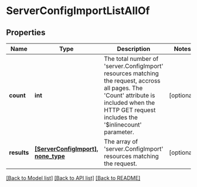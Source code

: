 # ServerConfigImportListAllOf

## Properties
Name | Type | Description | Notes
------------ | ------------- | ------------- | -------------
**count** | **int** | The total number of &#39;server.ConfigImport&#39; resources matching the request, accross all pages. The &#39;Count&#39; attribute is included when the HTTP GET request includes the &#39;$inlinecount&#39; parameter. | [optional] 
**results** | [**[ServerConfigImport], none_type**](ServerConfigImport.md) | The array of &#39;server.ConfigImport&#39; resources matching the request. | [optional] 

[[Back to Model list]](../README.md#documentation-for-models) [[Back to API list]](../README.md#documentation-for-api-endpoints) [[Back to README]](../README.md)


